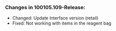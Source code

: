 ### Changes in 100105.109-Release:

- Changed: Update Interface version (retail)
- Fixed: Not working with items in the reagent bag

